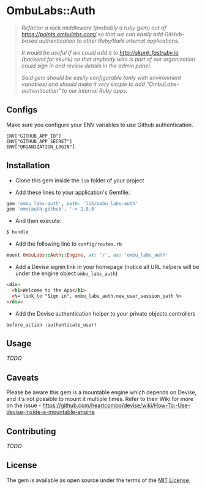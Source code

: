 # OmbuLabs::Auth
> _Refactor a rack middleware (probably a ruby gem) out of https://points.ombulabs.com/ so that we can easily add GitHub-based authentication to other Ruby/Rails internal applications._
>
> _It would be useful if we could add it to http://skunk.fastruby.io (backend for skunk) so that anybody who is part of our organization could sign in and review details in the admin panel._
>
> _Said gem should be easily configurable (only with environment variables) and should make it very simple to add "OmbuLabs-authentication" to our internal Ruby apps._

## Configs
Make sure you configure your ENV variables to use Github authentication.

```
ENV["GITHUB_APP_ID"]
ENV["GITHUB_APP_SECRET"]
ENV["ORGANIZATION_LOGIN"]
```
## Installation

- Clone this gem inside the `lib` folder of your project


- Add these lines to your application's Gemfile:

```ruby
gem 'ombu_labs-auth', path: 'lib/ombu_labs-auth'
gem 'omniauth-github', '~> 2.0.0'
```

- And then execute:
```bash
$ bundle
```

- Add the following line to `config/routes.rb`

```ruby
mount OmbuLabs::Auth::Engine, at: '/', as: 'ombu_labs_auth'
```

- Add a Devise signin link in your homepage (notice all URL helpers will be under the engine object `ombu_labs_auth`)

```html
<div>
  <h1>Welcome to the App</h1>
  <%= link_to "Sign in", ombu_labs_auth.new_user_session_path %>
</div>
```

- Add the Devise authentication helper to your private objects controllers

```
before_action :authenticate_user!
```

## Usage
_TODO_

## Caveats

Please be aware this gem is a mountable engine which depends on Devise, and it's not possible to mount it multiple times. Refer to their Wiki for more on the issue - https://github.com/heartcombo/devise/wiki/How-To:-Use-devise-inside-a-mountable-engine

## Contributing
_TODO_

## License
The gem is available as open source under the terms of the [MIT License](https://opensource.org/licenses/MIT).
